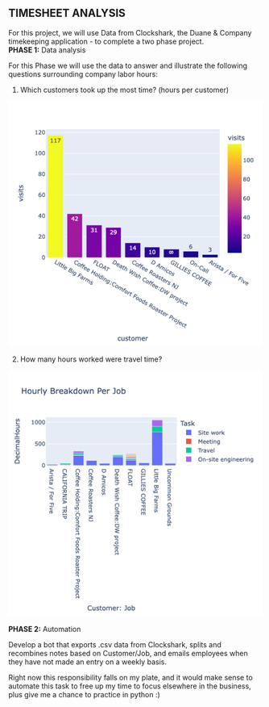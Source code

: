 ## TIMESHEET ANALYSIS
For this project, we will use Data from Clockshark, the Duane & Company timekeeping application - to complete a two phase project.  
**PHASE 1:** Data analysis

For this Phase we will use the data to answer and illustrate the following questions surrounding company labor hours:

   1. Which customers took up the most time? (hours per customer)
    
   ![](newplot-2.png)
    
    
   2. How many hours worked were travel time? 
    
   ![](newplot-3.png)
    
 **PHASE 2:** Automation
 
 Develop a bot that exports .csv data from Clockshark, splits and recombines notes based on Customer/Job, and emails employees when they have not made an entry on a weekly basis.  

 Right now this responsibility falls on my plate, and it would make sense to automate this task to free up my time to focus elsewhere in the business, plus give me a chance to practice in python :)
    
